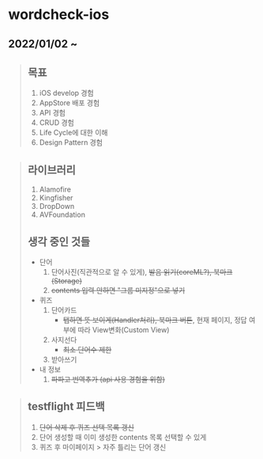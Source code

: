# wordcheck-ios 
## 2022/01/02 ~
> ## 목표
>  1. iOS develop 경험
>  2. AppStore 배포 경험
>  3. API 경험
>  4. CRUD 경험
>  5. Life Cycle에 대한 이해
>  6. Design Pattern 경험
 
> ## 라이브러리
>  1. Alamofire
>  2. Kingfisher
>  3. DropDown
>  4. AVFoundation
> ## 생각 중인 것들
> * 단어 
>   1. 단어사진(직관적으로 알 수 있게), ~~발음 읽기(coreML?), 북마크(Storage)~~  
>   2. ~~contents 입력 안하면 "그룹 미지정"으로 넣기~~
> * 퀴즈  
>   1. 단어카드
>       * ~~탭하면 뜻 보이게(Handler처리), 북마크 버튼~~, 현재 페이지, 정답 여부에 따라 View변화(Custom View)
>   2. 사지선다
>       * ~~최소 단어수 제한~~
>   3. 받아쓰기
> * 내 정보
>   1. ~~파파고 번역추가 (api 사용 경험을 위함)~~

> ## testflight 피드백
>   1. ~~단어 삭제 후 퀴즈 선택 목록 갱신~~
>   2. 단어 생성할 때 이미 생성한 contents 목록 선택할 수 있게
>   3. 퀴즈 후 마이페이지 > 자주 틀리는 단어 갱신
